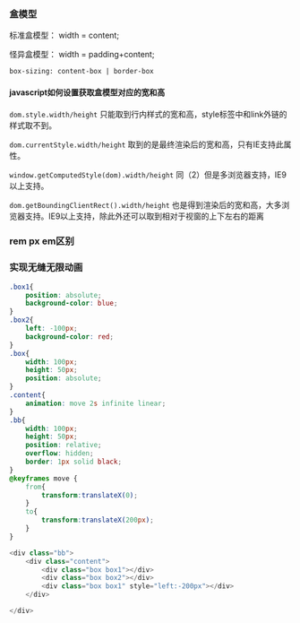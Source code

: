 ### 盒模型
标准盒模型： width = content;

怪异盒模型： width = padding+content;

`box-sizing: content-box | border-box`

#### javascript如何设置获取盒模型对应的宽和高
`dom.style.width/height` 只能取到行内样式的宽和高，style标签中和link外链的样式取不到。

`dom.currentStyle.width/height` 取到的是最终渲染后的宽和高，只有IE支持此属性。

`window.getComputedStyle(dom).width/height` 同（2）但是多浏览器支持，IE9以上支持。

`dom.getBoundingClientRect().width/height` 也是得到渲染后的宽和高，大多浏览器支持。IE9以上支持，除此外还可以取到相对于视窗的上下左右的距离


### rem px em区别



### 实现无缝无限动画

```css
.box1{
    position: absolute;
    background-color: blue;
}
.box2{
    left: -100px;
    background-color: red;
}
.box{
    width: 100px;
    height: 50px;
    position: absolute;
}
.content{
    animation: move 2s infinite linear;
}
.bb{
    width: 100px;
    height: 50px;
    position: relative;
    overflow: hidden;
    border: 1px solid black; 
}
@keyframes move {
    from{
        transform:translateX(0);
    }
    to{
        transform:translateX(200px);
    }
}
```
```javascript
<div class="bb">
    <div class="content">
        <div class="box box1"></div>
        <div class="box box2"></div>
        <div class="box box1" style="left:-200px"></div>
    </div>

</div>
```